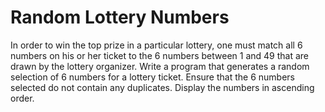 # Random Lottery Numbers
In order to win the top prize in a particular lottery, one must match all 6 numbers on his or her ticket to the 6 numbers between 1 and 49 that are drawn by the lottery organizer. Write a program that generates a random selection of 6 numbers for a lottery ticket. Ensure that the 6 numbers selected do not contain any duplicates. Display the numbers in ascending order.
